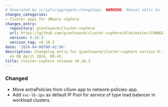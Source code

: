 ```yaml
---
# Generated by scripts/aggregate-changelogs. WARNING: Manual edits to this files will be overwritten.
changes_categories:
- Cluster apps for VMware vSphere
changes_entry:
  repository: giantswarm/cluster-vsphere
  url: https://github.com/giantswarm/cluster-vsphere/blob/master/CHANGELOG.md#0103---2024-04-08
  version: 0.10.3
  version_tag: v0.10.3
date: '2024-04-08T09:42:56'
description: Changelog entry for giantswarm/cluster-vsphere version 0.10.3, published
  on 08 April 2024, 09:42.
title: cluster-vsphere release v0.10.3
---
```


### Changed
- Move extraPolicies from cilium-app to network-policies-app.
- Add `svc-lb-ips` as default IP Pool for service of type load balancer in workload clusters.
